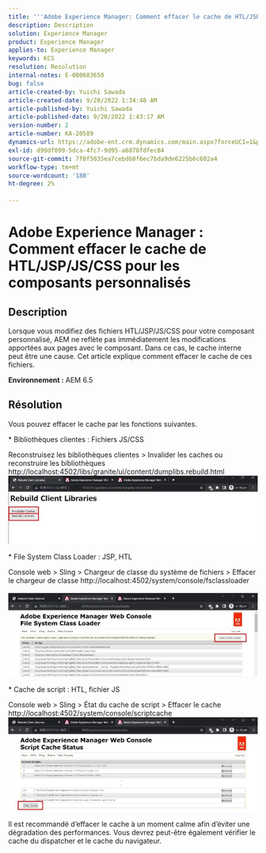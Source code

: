 ```yaml
---
title: '''Adobe Experience Manager: Comment effacer le cache de HTL/JSP/JS/CSS pour les composants personnalisés'
description: Description
solution: Experience Manager
product: Experience Manager
applies-to: Experience Manager
keywords: KCS
resolution: Resolution
internal-notes: E-000683650
bug: false
article-created-by: Yuichi Sawada
article-created-date: 9/20/2022 1:34:48 AM
article-published-by: Yuichi Sawada
article-published-date: 9/20/2022 1:43:17 AM
version-number: 2
article-number: KA-20589
dynamics-url: https://adobe-ent.crm.dynamics.com/main.aspx?forceUCI=1&pagetype=entityrecord&etn=knowledgearticle&id=c9815964-8438-ed11-9db1-0022480862c6
exl-id: d99df099-5dca-4fc7-9d95-a6878fdfec84
source-git-commit: 7f0f5035ea7cebd60f6ec7bda9de6225b6c602a4
workflow-type: tm+mt
source-wordcount: '180'
ht-degree: 2%

---
```


# Adobe Experience Manager : Comment effacer le cache de HTL/JSP/JS/CSS pour les composants personnalisés

## Description


Lorsque vous modifiez des fichiers HTL/JSP/JS/CSS pour votre composant personnalisé, AEM ne reflète pas immédiatement les modifications apportées aux pages avec le composant. Dans ce cas, le cache interne peut être une cause.
Cet article explique comment effacer le cache de ces fichiers.

<b>Environnement :</b>
AEM 6.5


## Résolution


Vous pouvez effacer le cache par les fonctions suivantes.

\* Bibliothèques clientes : Fichiers JS/CSS

Reconstruisez les bibliothèques clientes > Invalider les caches ou reconstruire les bibliothèques http://localhost:4502/libs/granite/ui/content/dumplibs.rebuild.html 
     ![](assets/ed2f2e85-af35-ed11-9db1-0022480869de.png)

\* File System Class Loader : JSP, HTL

Console web > Sling > Chargeur de classe du système de fichiers > Effacer le chargeur de classe http://localhost:4502/system/console/fsclassloader
     ![](assets/2438888b-af35-ed11-9db1-0022480869de.png)

\* Cache de script : HTL, fichier JS

Console web > Sling > État du cache de script > Effacer le cache http://localhost:4502/system/console/scriptcache
     ![](assets/c97ddd91-af35-ed11-9db1-0022480869de.png)

Il est recommandé d’effacer le cache à un moment calme afin d’éviter une dégradation des performances.
Vous devrez peut-être également vérifier le cache du dispatcher et le cache du navigateur.
